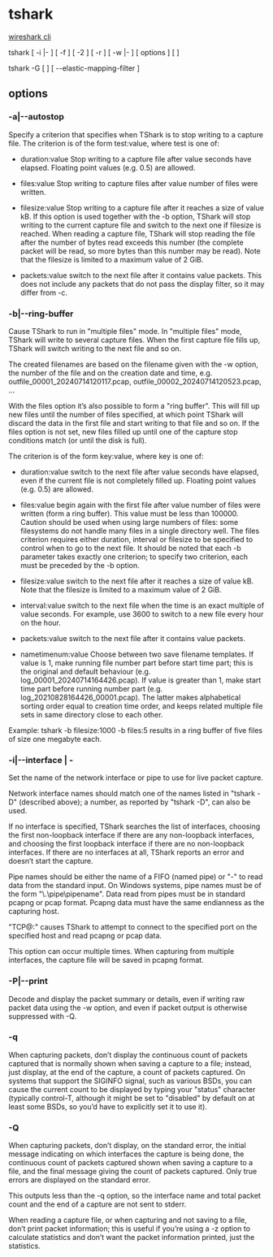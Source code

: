 # tshark


[wireshark cli](https://www.wireshark.org/docs/man-pages/tshark.html)

tshark [ -i <capture interface>|- ] [ -f <capture filter> ] [ -2 ] [ -r <infile> ] [ -w <outfile>|- ] [ options ] [ <filter> ]

tshark -G [ <report type> ] [ --elastic-mapping-filter <protocols> ]

## options
### -a|--autostop <capture autostop condition>
Specify a criterion that specifies when TShark is to stop writing to a capture file. The criterion is of the form test:value, where test is one of:

- duration:value Stop writing to a capture file after value seconds have elapsed. Floating point values (e.g. 0.5) are allowed.

- files:value Stop writing to capture files after value number of files were written.

- filesize:value Stop writing to a capture file after it reaches a size of value kB. If this option is used together with the -b option, TShark will stop writing to the current capture file and switch to the next one if filesize is reached. When reading a capture file, TShark will stop reading the file after the number of bytes read exceeds this number (the complete packet will be read, so more bytes than this number may be read). Note that the filesize is limited to a maximum value of 2 GiB.

- packets:value switch to the next file after it contains value packets. This does not include any packets that do not pass the display filter, so it may differ from -c<capture packet count>.

### -b|--ring-buffer <capture ring buffer option>
Cause TShark to run in "multiple files" mode. In "multiple files" mode, TShark will write to several capture files. When the first capture file fills up, TShark will switch writing to the next file and so on.

The created filenames are based on the filename given with the -w option, the number of the file and on the creation date and time, e.g. outfile_00001_20240714120117.pcap, outfile_00002_20240714120523.pcap, …​

With the files option it’s also possible to form a "ring buffer". This will fill up new files until the number of files specified, at which point TShark will discard the data in the first file and start writing to that file and so on. If the files option is not set, new files filled up until one of the capture stop conditions match (or until the disk is full).

The criterion is of the form key:value, where key is one of:

- duration:value switch to the next file after value seconds have elapsed, even if the current file is not completely filled up. Floating point values (e.g. 0.5) are allowed.

- files:value begin again with the first file after value number of files were written (form a ring buffer). This value must be less than 100000. Caution should be used when using large numbers of files: some filesystems do not handle many files in a single directory well. The files criterion requires either duration, interval or filesize to be specified to control when to go to the next file. It should be noted that each -b parameter takes exactly one criterion; to specify two criterion, each must be preceded by the -b option.

- filesize:value switch to the next file after it reaches a size of value kB. Note that the filesize is limited to a maximum value of 2 GiB.

- interval:value switch to the next file when the time is an exact multiple of value seconds. For example, use 3600 to switch to a new file every hour on the hour.

- packets:value switch to the next file after it contains value packets.

- nametimenum:value Choose between two save filename templates. If value is 1, make running file number part before start time part; this is the original and default behaviour (e.g. log_00001_20240714164426.pcap). If value is greater than 1, make start time part before running number part (e.g. log_20210828164426_00001.pcap). The latter makes alphabetical sorting order equal to creation time order, and keeps related multiple file sets in same directory close to each other.

Example: tshark -b filesize:1000 -b files:5 results in a ring buffer of five files of size one megabyte each.

### -i|--interface <capture interface> | -
Set the name of the network interface or pipe to use for live packet capture.

Network interface names should match one of the names listed in "tshark -D" (described above); a number, as reported by "tshark -D", can also be used.

If no interface is specified, TShark searches the list of interfaces, choosing the first non-loopback interface if there are any non-loopback interfaces, and choosing the first loopback interface if there are no non-loopback interfaces. If there are no interfaces at all, TShark reports an error and doesn’t start the capture.

Pipe names should be either the name of a FIFO (named pipe) or "-" to read data from the standard input. On Windows systems, pipe names must be of the form "\\.\pipe\pipename". Data read from pipes must be in standard pcapng or pcap format. Pcapng data must have the same endianness as the capturing host.

"TCP@<host>:<port>" causes TShark to attempt to connect to the specified port on the specified host and read pcapng or pcap data.

This option can occur multiple times. When capturing from multiple interfaces, the capture file will be saved in pcapng format.

### -P|--print
Decode and display the packet summary or details, even if writing raw packet data using the -w option, and even if packet output is otherwise suppressed with -Q.

### -q
When capturing packets, don’t display the continuous count of packets captured that is normally shown when saving a capture to a file; instead, just display, at the end of the capture, a count of packets captured. On systems that support the SIGINFO signal, such as various BSDs, you can cause the current count to be displayed by typing your "status" character (typically control-T, although it might be set to "disabled" by default on at least some BSDs, so you’d have to explicitly set it to use it).

### -Q
When capturing packets, don’t display, on the standard error, the initial message indicating on which interfaces the capture is being done, the continuous count of packets captured shown when saving a capture to a file, and the final message giving the count of packets captured. Only true errors are displayed on the standard error.

This outputs less than the -q option, so the interface name and total packet count and the end of a capture are not sent to stderr.

When reading a capture file, or when capturing and not saving to a file, don’t print packet information; this is useful if you’re using a -z option to calculate statistics and don’t want the packet information printed, just the statistics.